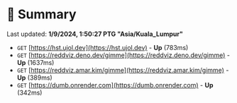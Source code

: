 # 📖 Summary
Last updated: **1/9/2024, 1:50:27 PTG "Asia/Kuala_Lumpur"**

- `GET` [https://hst.ujol.dev](https://hst.ujol.dev) - **Up** (783ms)
- `GET` [https://reddviz.deno.dev/gimme](https://reddviz.deno.dev/gimme) - **Up** (1637ms)
- `GET` [https://reddviz.amar.kim/gimme](https://reddviz.amar.kim/gimme) - **Up** (389ms)
- `GET` [https://dumb.onrender.com](https://dumb.onrender.com) - **Up** (342ms)
